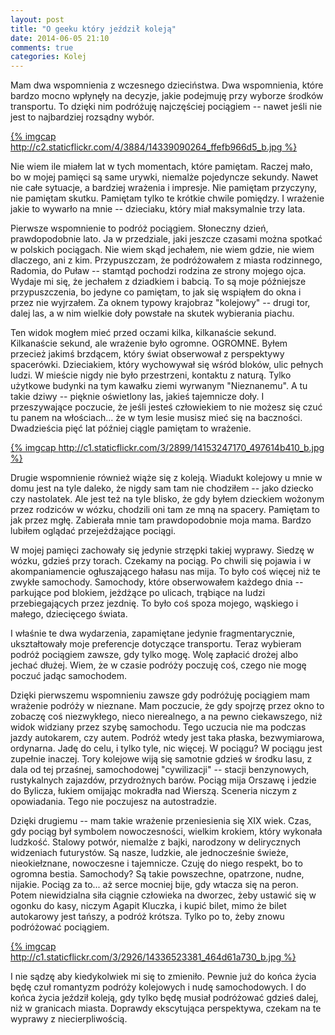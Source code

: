 ```yaml
---
layout: post
title: "O geeku który jeździł koleją"
date: 2014-06-05 21:10
comments: true
categories: Kolej
---
```


Mam dwa wspomnienia z wczesnego dzieciństwa. Dwa wspomnienia, które bardzo
mocno wpłynęły na decyzje, jakie podejmuję przy wyborze środków
transportu. To dzięki nim podróżuję najczęściej pociągiem -- nawet jeśli
nie jest to najbardziej rozsądny wybór.

[{% imgcap http://c2.staticflickr.com/4/3884/14339090264_ffefb966d5_b.jpg %}](https://flic.kr/p/nR6zYd)

<!--more-->

Nie wiem ile miałem lat w tych momentach, które pamiętam. Raczej mało, bo
w mojej pamięci są same urywki, niemalże pojedyncze sekundy. Nawet nie
całe sytuacje, a bardziej wrażenia i impresje. Nie pamiętam przyczyny, nie
pamiętam skutku. Pamiętam tylko te krótkie chwile pomiędzy. I wrażenie
jakie to wywarło na mnie -- dzieciaku, który miał maksymalnie trzy lata.

Pierwsze wspomnienie to podróż pociągiem. Słoneczny dzień, prawdopodobnie
lato. Ja w przedziale, jaki jeszcze czasami można spotkać w polskich
pociągach. Nie wiem skąd jechałem, nie wiem gdzie, nie wiem dlaczego, ani
z kim. Przypuszczam, że podróżowałem z miasta rodzinnego, Radomia, do
Puław -- stamtąd pochodzi rodzina ze strony mojego ojca. Wydaje mi się, że
jechałem z dziadkiem i babcią. To są moje późniejsze przypuszczenia, bo
jedyne co pamiętam, to jak się wspiąłem do okna i przez nie wyjrzałem. Za
oknem typowy krajobraz "kolejowy" -- drugi tor, dalej las, a w nim wielkie
doły powstałe na skutek wybierania piachu.

Ten widok mogłem mieć przed oczami kilka, kilkanaście sekund. Kilkanaście
sekund, ale wrażenie było ogromne. OGROMNE. Byłem przecież jakimś
brzdącem, który świat obserwował z perspektywy spacerówki. Dzieciakiem,
który wychowywał się wśród bloków, ulic pełnych ludzi. W mieście nigdy nie
było przestrzeni, kontaktu z naturą. Tylko użytkowe budynki na tym kawałku
ziemi wyrwanym "Nieznanemu". A tu takie dziwy -- pięknie oświetlony las,
jakieś tajemnicze doły. I przeszywające poczucie, że jeśli jesteś
człowiekiem to nie możesz się czuć tu panem na włościach... że w tym lesie
musisz mieć się na baczności. Dwadzieścia pięć lat później ciągle pamiętam
to wrażenie.

[{% imgcap http://c1.staticflickr.com/3/2899/14153247170_497614b410_b.jpg %}](https://flic.kr/p/nyF6hW)

Drugie wspomnienie również wiąże się z koleją. Wiadukt kolejowy u mnie
w domu jest na tyle daleko, że nigdy sam tam nie chodziłem -- jako dziecko
czy nastolatek. Ale jest też na tyle blisko, że gdy byłem dzieckiem
wożonym przez rodziców w wózku, chodzili oni tam ze mną na spacery.
Pamiętam to jak przez mgłę. Zabierała mnie tam prawdopodobnie moja mama.
Bardzo lubiłem oglądać przejeżdżające pociągi.

W mojej pamięci zachowały się jedynie strzępki takiej wyprawy. Siedzę
w wózku, gdzieś przy torach. Czekamy na pociąg. Po chwili się pojawia
i w akompaniamencie ogłuszającego hałasu nas mija. To było coś więcej niż
te zwykłe samochody. Samochody, które obserwowałem każdego dnia --
parkujące pod blokiem, jeżdżące po ulicach, trąbiące na ludzi
przebiegających przez jezdnię. To było coś spoza mojego, wąskiego
i małego, dziecięcego świata.

I właśnie te dwa wydarzenia, zapamiętane jedynie fragmentarycznie,
ukształtowały moje preferencje dotyczące transportu. Teraz wybieram podróż
pociągiem zawsze, gdy tylko mogę. Wolę zapłacić drożej albo jechać
dłużej. Wiem, że w czasie podróży poczuję coś, czego nie mogę poczuć jadąc
samochodem.

Dzięki pierwszemu wspomnieniu zawsze gdy podróżuję pociągiem mam wrażenie
podróży w nieznane. Mam poczucie, że gdy spojrzę przez okno to zobaczę coś
niezwykłego, nieco nierealnego, a na pewno ciekawszego, niż widok widziany
przez szybę samochodu. Tego uczucia nie ma podczas jazdy autokarem, czy
autem. Podróż wtedy jest taka płaska, bezwymiarowa, ordynarna. Jadę do
celu, i tylko tyle, nic więcej. W pociągu? W pociągu jest zupełnie
inaczej. Tory kolejowe wiją się samotnie gdzieś w środku lasu, z dala od
tej przaśnej, samochodowej "cywilizacji" -- stacji benzynowych,
rustykalnych zajazdów, przydrożnych barów. Pociąg mija Orszawę i jedzie do
Bylicza, łukiem omijając mokradła nad Wierszą. Sceneria niczym
z opowiadania. Tego nie poczujesz na autostradzie.

Dzięki drugiemu -- mam takie wrażenie przeniesienia się XIX wiek. Czas,
gdy pociąg był symbolem nowoczesności, wielkim krokiem, który wykonała
ludzkość. Stalowy potwór, niemalże z bajki, narodzony w delirycznych
widzeniach futurystów. Są nasze, ludzkie, ale jednocześnie świeże,
nieokiełznane, nowoczesne i tajemnicze. Czuję do niego respekt, bo to
ogromna bestia. Samochody? Są takie powszechne, opatrzone, nudne, nijakie.
Pociąg za to... aż serce mocniej bije, gdy wtacza się na peron. Potem
niewidzialna siła ciągnie człowieka na dworzec, żeby ustawić się w ogonku
do kasy, niczym Agapit Kluczka, i kupić bilet, mimo że bilet autokarowy
jest tańszy, a podróż krótsza. Tylko po to, żeby znowu podróżować pociągiem.

[{% imgcap http://c1.staticflickr.com/3/2926/14336523381_464d61a730_b.jpg %}](https://flic.kr/p/nQSqVB)

I nie sądzę aby kiedykolwiek mi się to zmieniło. Pewnie już do końca życia
będę czuł romantyzm podróży kolejowych i nudę samochodowych. I do końca
życia jeździł koleją, gdy tylko będę musiał podróżować gdzieś dalej, niż
w granicach miasta. Doprawdy ekscytująca perspektywa, czekam na te wyprawy
z niecierpliwością.
